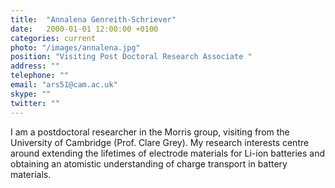 ```yaml
---
title:  "Annalena Genreith-Schriever"
date:   2000-01-01 12:00:00 +0100
categories: current
photo: "/images/annalena.jpg"
position: "Visiting Post Doctoral Research Associate "
address: ""
telephone: ""
email: "ars51@cam.ac.uk"
skype: ""
twitter: ""
---
```

I am a postdoctoral researcher in the Morris group, visiting from the University of Cambridge (Prof. Clare Grey). My research interests centre around extending the lifetimes of electrode materials for Li-ion batteries and obtaining an atomistic understanding of charge transport in battery materials.